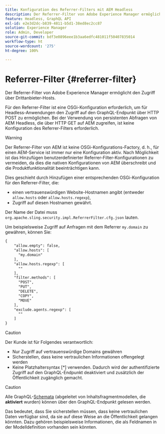 ```yaml
---
title: Konfiguration des Referrer-Filters mit AEM Headless
description: Der Referrer-Filter von Adobe Experience Manager ermöglicht den Zugriff über Drittanbieter-Hosts. Eine OSGi-Konfiguration für den Referrer-Filter ist erforderlich, um den Zugriff auf den GraphQL-Endpunkt für Headless-Anwendungen zu ermöglichen.
feature: Headless, GraphQL API
exl-id: e2e3d2dc-b839-4811-b5d1-38ed8ec2cc87
solution: Experience Manager
role: Admin, Developer
source-git-commit: bdf3e0896eee1b3aa6edfc481011f50407835014
workflow-type: ht
source-wordcount: '275'
ht-degree: 100%

---
```


# Referrer-Filter {#referrer-filter}

Der Referrer-Filter von Adobe Experience Manager ermöglicht den Zugriff über Drittanbieter-Hosts.

Für den Referrer-Filter ist eine OSGi-Konfiguration erforderlich, um für Headless-Anwendungen den Zugriff auf den GraphQL-Endpunkt über HTTP POST zu ermöglichen. Bei der Verwendung von persistenten Abfragen von AEM Headless, die über HTTP GET auf AEM zugreifen, ist keine Konfiguration des Referrer-Filters erforderlich.

>[!WARNING]
> Der Referrer-Filter von AEM ist keine OSGi-Konfigurations-Factory, d. h., für einen AEM-Service ist immer nur eine Konfiguration aktiv. Nach Möglichkeit ist das Hinzufügen benutzerdefinierter Referrer-Filter-Konfigurationen zu vermeiden, da dies die nativen Konfigurationen von AEM überschreibt und die Produktfunktionalität beeinträchtigen kann.

Dies geschieht durch Hinzufügen einer entsprechenden OSGi-Konfiguration für den Referrer-Filter, die:

* einen vertrauenswürdigen Website-Hostnamen angibt (entweder `allow.hosts` oder `allow.hosts.regexp`),
* Zugriff auf diesen Hostnamen gewährt.

Der Name der Datei muss `org.apache.sling.security.impl.ReferrerFilter.cfg.json` lauten.

Um beispielsweise Zugriff auf Anfragen mit dem Referrer `my.domain` zu gewähren, können Sie:

```xml
{
    "allow.empty": false,
    "allow.hosts": [
      "my.domain"
    ],
    "allow.hosts.regexp": [
      ""
    ],
    "filter.methods": [
      "POST",
      "PUT",
      "DELETE",
      "COPY",
      "MOVE"
    ],
    "exclude.agents.regexp": [
      ""
    ]
}
```

>[!CAUTION]
>
>Der Kunde ist für Folgendes verantwortlich:
>
>* Nur Zugriff auf vertrauenswürdige Domains gewähren
>* Sicherstellen, dass keine vertraulichen Informationen offengelegt werden
>* Keine Platzhaltersyntax [*] verwenden. Dadurch wird der authentifizierte Zugriff auf den GraphQL-Endpunkt deaktiviert und zusätzlich der Öffentlichkeit zugänglich gemacht.

>[!CAUTION]
>
>Alle GraphQL-[Schemata](#schema-generation) (abgeleitet von Inhaltsfragmentmodellen, die **aktiviert** wurden) können über den GraphQL-Endpunkt gelesen werden.
>
>Das bedeutet, dass Sie sicherstellen müssen, dass keine vertraulichen Daten verfügbar sind, da sie auf diese Weise an die Öffentlichkeit gelangen könnten. Dazu gehören beispielsweise Informationen, die als Feldnamen in der Modelldefinition vorhanden sein könnten.
